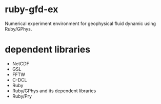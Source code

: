 # ruby-gfd-ex
Numerical experiment environment for geophysical fluid dynamic using Ruby/GPhys.

# dependent libraries
* NetCDF
* GSL
* FFTW
* C-DCL
* Ruby
* Ruby/GPhys and its dependent libraries
* Ruby/Pry
